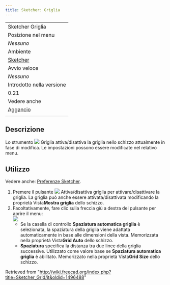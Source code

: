 ```yaml
---
title: Sketcherː Griglia
---
```

|  |
| --- |
| Sketcher Griglia |
| Posizione nel menu |
| *Nessuno* |
| Ambiente |
| [Sketcher](/Sketcher_Workbench/it "Sketcher Workbench/it") |
| Avvio veloce |
| *Nessuno* |
| Introdotto nella versione |
| 0.21 |
| Vedere anche |
| [Aggancio](/Sketcher_Snap/it "Sketcher Snap/it") |
|  |

## Descrizione

Lo strumento ![](/images/Sketcher_Grid.svg) Griglia attiva/disattiva la griglia nello schizzo attualmente in fase di modifica. Le impostazioni possono essere modificate nel relativo menu.

## Utilizzo

Vedere anche: [Preferenze Sketcher](/Sketcher_Preferences/it#Griglia "Sketcher Preferences/it").

1. Premere il pulsante ![](/images/Sketcher_Grid.svg) Attiva/disattiva griglia per attivare/disattivare la griglia. La griglia può anche essere attivata/disattivata modificando la proprietà Vista**Mostra griglia** dello schizzo.
2. Facoltativamente, fare clic sulla freccia giù a destra del pulsante per aprire il menu:  
   ![](/images/Sketcher_Grid_Menu.png)
   * Se la casella di controllo **Spaziatura automatica griglia** è selezionata, la spaziatura della griglia viene adattata automaticamente in base alle dimensioni della vista. Memorizzata nella proprietà Vista**Grid Auto** dello schizzo.
   * **Spaziatura** specifica la distanza tra due linee della griglia successive. Utilizzato come valore base se **Spaziatura automatica griglia** è abilitato. Memorizzato nella proprietà Vista**Grid Size** dello schizzo.

Retrieved from "<http://wiki.freecad.org/index.php?title=Sketcher_Grid/it&oldid=1496488>"